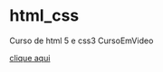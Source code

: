 # html_css
 Curso de html 5 e css3 CursoEmVideo


<a href="https://juanotavio.github.io/html_css/exercicio/ex002/index.html"> clique aqui </a>